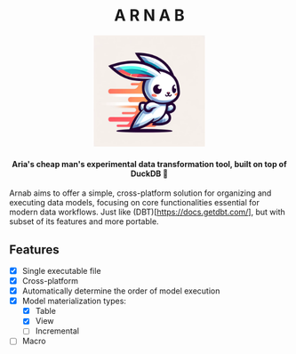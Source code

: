 <h1 align="center">A R N A B</h1>

<p align="center">
  <img src="assets/arnab.png" width=200/>
</p>

<h4 align="center">
Aria's cheap man's experimental data transformation tool, built on top of DuckDB 🦆
</h4>

Arnab aims to offer a simple, cross-platform solution for organizing and executing data models, focusing on core functionalities essential for modern data workflows.
Just like (DBT)[https://docs.getdbt.com/], but with subset of its features and more portable.

## Features

- [x] Single executable file
- [x] Cross-platform
- [x] Automatically determine the order of model execution
- [x] Model materialization types:
    - [x] Table
    - [x] View
    - [ ] Incremental
- [ ] Macro
